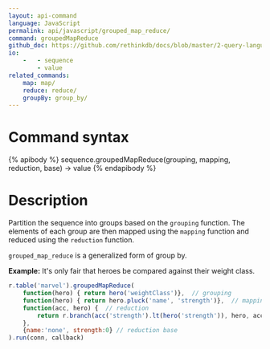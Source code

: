 ```yaml
---
layout: api-command 
language: JavaScript
permalink: api/javascript/grouped_map_reduce/
command: groupedMapReduce 
github_doc: https://github.com/rethinkdb/docs/blob/master/2-query-language/api/javascript/aggregation/groupedMapReduce.md
io:
    -   - sequence
        - value
related_commands:
    map: map/
    reduce: reduce/
    groupBy: group_by/
---
```


# Command syntax #

{% apibody %}
sequence.groupedMapReduce(grouping, mapping, reduction, base) &rarr; value
{% endapibody %}

# Description #

Partition the sequence into groups based on the `grouping` function. The elements of each
group are then mapped using the `mapping` function and reduced using the `reduction`
function.

`grouped_map_reduce` is a generalized form of group by.

__Example:__ It's only fair that heroes be compared against their weight class.

```js
r.table('marvel').groupedMapReduce(
    function(hero) { return hero('weightClass')},  // grouping
    function(hero) { return hero.pluck('name', 'strength')},  // mapping
    function(acc, hero) {  // reduction
        return r.branch(acc('strength').lt(hero('strength')), hero, acc)
    },
    {name:'none', strength:0} // reduction base
).run(conn, callback)
```


